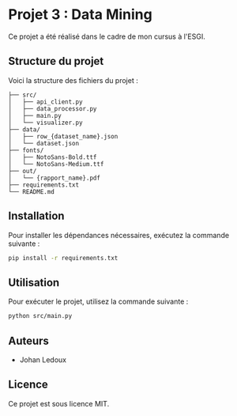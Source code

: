 # Projet 3 : Data Mining

Ce projet a été réalisé dans le cadre de mon cursus à l'ESGI.

## Structure du projet

Voici la structure des fichiers du projet :

```
├── src/
│   ├── api_client.py
│   ├── data_processor.py
│   ├── main.py
│   └── visualizer.py
├── data/
│   ├── row_{dataset_name}.json
│   └── dataset.json
├── fonts/
│   ├── NotoSans-Bold.ttf
│   └── NotoSans-Medium.ttf
├── out/
│   └── {rapport_name}.pdf
├── requirements.txt
└── README.md
```

## Installation

Pour installer les dépendances nécessaires, exécutez la commande suivante :

```bash
pip install -r requirements.txt
```

## Utilisation

Pour exécuter le projet, utilisez la commande suivante :

```bash
python src/main.py
```

## Auteurs

- Johan Ledoux

## Licence

Ce projet est sous licence MIT.